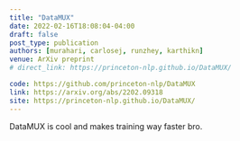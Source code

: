 ```yaml
---
title: "DataMUX"
date: 2022-02-16T18:08:04-04:00
draft: false
post_type: publication
authors: [murahari, carlosej, runzhey, karthikn]
venue: ArXiv preprint
# direct_link: https://princeton-nlp.github.io/DataMUX/

code: https://github.com/princeton-nlp/DataMUX
link: https://arxiv.org/abs/2202.09318
site: https://princeton-nlp.github.io/DataMUX/
---
```


DataMUX is cool and makes training way faster bro.
